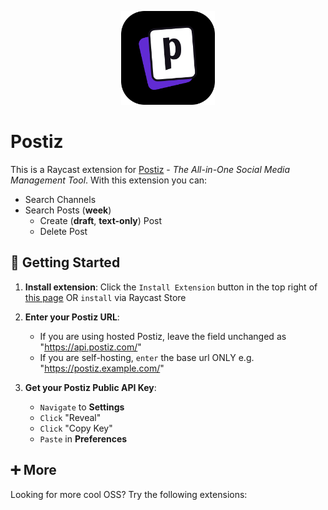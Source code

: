 <p align="center">
    <img src="./assets/postiz.png" width="150" height="150" />
</p>

# Postiz

This is a Raycast extension for [Postiz](https://postiz.com/) - _The All-in-One Social Media Management Tool_. With this extension you can:

- Search Channels
- Search Posts (**week**)
    - Create (**draft**, **text-only**) Post
    - Delete Post

## 🚀 Getting Started

1. **Install extension**: Click the `Install Extension` button in the top right of [this page](https://www.raycast.com/xmok/postiz) OR `install` via Raycast Store

2. **Enter your Postiz URL**:

    - If you are using hosted Postiz, leave the field unchanged as "https://api.postiz.com/" 
    - If you are self-hosting, `enter` the base url ONLY e.g. "https://postiz.example.com/"

3. **Get your Postiz Public API Key**:

    - `Navigate` to **Settings**
    - `Click` "Reveal"
    - `Click` "Copy Key"
    - `Paste` in **Preferences**

## ➕ More

Looking for more cool OSS? Try the following extensions:

<a title="Install appwrite Raycast Extension" href="https://www.raycast.com/xmok/appwrite"><img src="https://www.raycast.com/xmok/appwrite/install_button@2x.png?v=1.1" height="64" alt="" style="height: 64px;"></a>
<a title="Install coolify Raycast Extension" href="https://www.raycast.com/xmok/coolify"><img src="https://www.raycast.com/xmok/coolify/install_button@2x.png?v=1.1" height="64" alt="" style="height: 64px;"></a>
<a title="Install neon Raycast Extension" href="https://www.raycast.com/xmok/neon"><img src="https://www.raycast.com/xmok/neon/install_button@2x.png?v=1.1" height="64" alt="" style="height: 64px;"></a>
<a title="Install resend Raycast Extension" href="https://www.raycast.com/xmok/resend"><img src="https://www.raycast.com/xmok/resend/install_button@2x.png?v=1.1" height="64" alt="" style="height: 64px;"></a>
<a title="Install unkey Raycast Extension" href="https://www.raycast.com/xmok/unkey"><img src="https://www.raycast.com/xmok/unkey/install_button@2x.png?v=1.1" height="64" alt="" style="height: 64px;"></a>